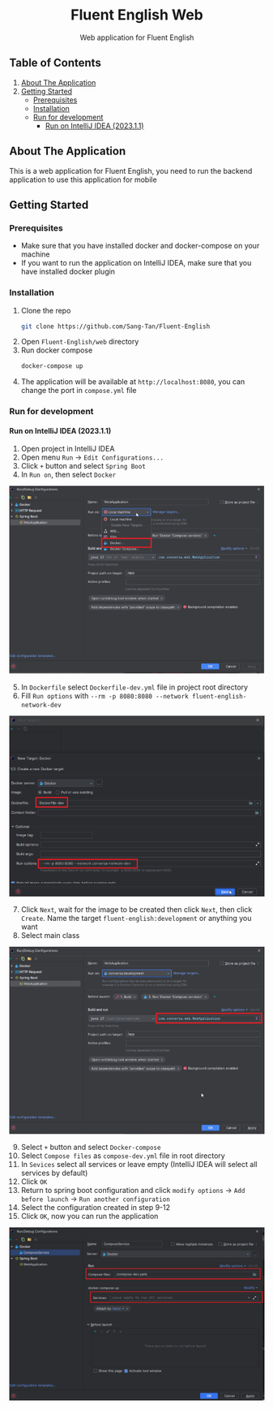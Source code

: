 <span id="readme-top"></span>
<div style="text-align: center;">
   <h1 style="text-align: center;">Fluent English Web</h1>
   <p style="text-align: center;">Web application for Fluent English</p>
</div>

<!-- TABLE OF CONTENTS -->

## Table of Contents

1. [About The Application](#about-the-application)
2. [Getting Started](#getting-started)
    * [Prerequisites](#prerequisites)
    * [Installation](#installation)
    * [Run for development](#run-for-development)
        * [Run on IntelliJ IDEA (2023.1.1)](#run-on-intellij-idea-202311)

## About The Application

This is a web application for Fluent English, you need to run the backend application to use this application for mobile

<!-- GETTING STARTED -->

## Getting Started

### Prerequisites

* Make sure that you have installed docker and docker-compose on your machine
* If you want to run the application on IntelliJ IDEA, make sure that you have installed docker plugin

### Installation

1. Clone the repo
   ```sh
   git clone https://github.com/Sang-Tan/Fluent-English
    ```
2. Open `Fluent-English/web` directory
3. Run docker compose
   ```sh
   docker-compose up
   ```
4. The application will be available at `http://localhost:8080`,
   you can change the port in `compose.yml` file

### Run for development

#### Run on IntelliJ IDEA (2023.1.1)

1. Open project in IntelliJ IDEA
2. Open menu `Run` -> `Edit Configurations...`
3. Click `+` button and select `Spring Boot`
4. In `Run on`, then select `Docker`

![Edit Configurations](images/run/intellij/select-docker.png)

5. In `Dockerfile` select `Dockerfile-dev.yml` file in
   project root directory
6. Fill `Run options` with `--rm -p 8080:8080 --network fluent-english-network-dev` 

![Compose target](images/run/intellij/select-docker-target.png)

7. Click `Next`, wait for the image to
   be created then click `Next`, then click `Create`. Name the
   target `fluent-english:development` or anything you want
8. Select main class

![Main class](images/run/intellij/select-main-class.png)

9. Select `+` button and select `Docker-compose`
10. Select `Compose files` as `compose-dev.yml` file in root directory
11. In `Sevices` select all services or leave empty (IntelliJ IDEA will select all services by default)
12. Click `OK`
13. Return to spring boot configuration and click `modify options` -> `Add before launch` -> `Run another configuration`
14. Select the configuration created in step 9-12
15. Click `OK`, now you can run the application

![Compose services](images/run/intellij/compose-services.png)